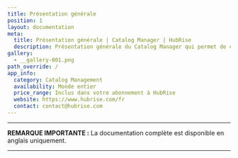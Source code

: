 ```yaml
---
title: Présentation générale
position: 1
layout: documentation
meta:
  title: Présentation générale | Catalog Manager | HubRise
  description: Présentation générale du Catalog Manager qui permet de créer, modifier et gérer des produits de vos catalogues HubRise. Raisons pour le connecter à HubRise.
gallery:
  - __gallery-001.png
path_override: /
app_info:
  category: Catalog Management
  availability: Monde entier
  price_range: Inclus dans votre abonnement à HubRise
  website: https://www.hubrise.com/fr
  contact: contact@hubrise.com
---
```


---

**REMARQUE IMPORTANTE :** La documentation complète est disponible <Link to="/apps/catalog-manager" addLocalePrefix={false}>en anglais uniquement</Link>.

---

